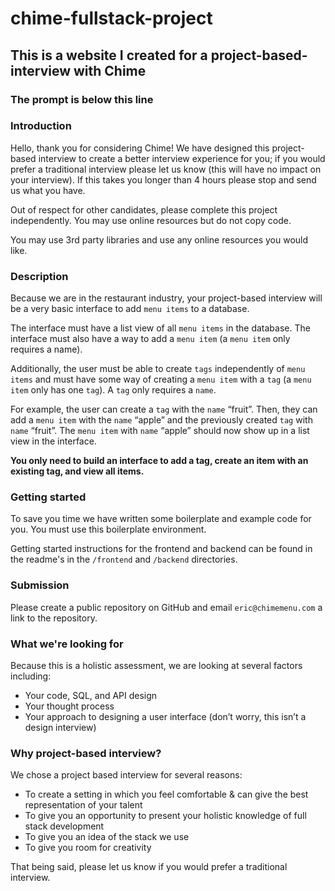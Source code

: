 # chime-fullstack-project

## This is a website I created for a project-based-interview with Chime
### The prompt is below this line

### Introduction

Hello, thank you for considering Chime! We have designed this project-based interview to create a better interview experience for you; if you would prefer a traditional interview please let us know (this will have no impact on your interview). If this takes you longer than 4 hours please stop and send us what you have.

Out of respect for other candidates, please complete this project independently. You may use online resources but do not copy code.

You may use 3rd party libraries and use any online resources you would like.

### Description

Because we are in the restaurant industry, your project-based interview will be a very basic interface to add `menu items` to a database.

The interface must have a list view of all `menu items` in the database. The interface must also have a way to add a `menu item` (a `menu item` only requires a name).

Additionally, the user must be able to create `tags` independently of `menu items` and must have some way of creating a `menu item` with a `tag` (a `menu item` only has one `tag`). A `tag` only requires a `name`.

For example, the user can create a `tag` with the `name` “fruit”. Then, they can add a `menu item` with the `name` “apple” and the previously created `tag` with `name` “fruit”. The `menu item` with `name` “apple” should now show up in a list view in the interface.

**You only need to build an interface to add a tag, create an item with an existing tag, and view all items.**

### Getting started

To save you time we have written some boilerplate and example code for you. You must use this boilerplate environment.

Getting started instructions for the frontend and backend can be found in the readme's in the `/frontend` and `/backend` directories.

### Submission

Please create a public repository on GitHub and email `eric@chimemenu.com` a link to the repository.

### What we're looking for

Because this is a holistic assessment, we are looking at several factors including:

- Your code, SQL, and API design
- Your thought process
- Your approach to designing a user interface (don’t worry, this isn’t a design interview)

### Why project-based interview?

We chose a project based interview for several reasons:

- To create a setting in which you feel comfortable & can give the best representation of your talent
- To give you an opportunity to present your holistic knowledge of full stack development
- To give you an idea of the stack we use
- To give you room for creativity

That being said, please let us know if you would prefer a traditional interview.
